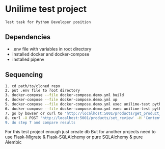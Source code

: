 # Unilime test project
```
Test task for Python Developer position
```

## Dependencies
- .env file with variables in root directory
- installed docker and docker-compose
- installed pipenv

## Sequencing
```bash
1. cd path/to/cloned_repo
2. put .env file to root directory
3. docker-compose --file docker-compose.demo.yml build
4. docker-compose --file docker-compose.demo.yml up
5. docker-compose --file docker-compose.demo.yml exec unilime-test python application/app/scripts/create_db.py
6. docker-compose --file docker-compose.demo.yml exec unilime-test python application/app/scripts/fill_db.py
7. go by bowser or curl to 'http://localhost:5001/products/get_product_review?product_id=1'
8. curl -X POST 'http://localhost:5001/products/set_review' -H 'Content-Type: application/json' -d '{"product_id":1, "title": "test_title", "review": "Test Review"}
9. do step 7 and compare results
```

For this test project enough just create db
But for another projects need to use Flask-Migrate & Flask-SQLAlchemy
or pure SQLAlchemy & pure Alembic

